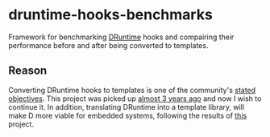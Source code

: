 # druntime-hooks-benchmarks
Framework for benchmarking [DRuntime](https://github.com/dlang/druntime/) hooks and compairing their performance before and after being converted to templates.

## Reason
Converting DRuntime hooks to templates is one of the community's [stated objectives](https://github.com/dlang/projects/issues/25).
This project was picked up [almost 3 years ago](https://github.com/Vild/GSOC2019/) and now I wish to continue it.
In addition, translating DRuntime into a template library, will make D more viable for embedded systems, following the results of [this](https://github.com/dlang/projects/issues/69) project.
